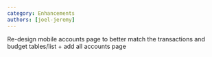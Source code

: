 ```yaml
---
category: Enhancements
authors: [joel-jeremy]
---
```


Re-design mobile accounts page to better match the transactions and budget tables/list + add all accounts page
